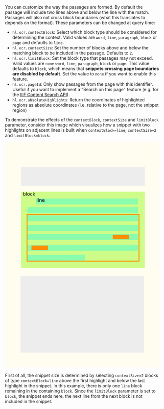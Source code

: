 You can customize the way the passages are formed. By default the passage will include two lines above and below the
line with the match. Passages will also not cross block boundaries (what this translates to depends on the format).
These parameters can be changed at query time:

- `hl.ocr.contextBlock`: Select which block type should be considered for determining the context. Valid values are
  `word`, `line`, `paragraph`, `block` or `page` and defaults to `line`.
- `hl.ocr.contextSize`: Set the number of blocks above and below the matching block to be included in the passage.
  Defaults to `2`.
- `hl.ocr.limitBlock`: Set the block type that passages may not exceed. Valid values are `none` `word`, `line`,
  `paragraph`, `block` or `page`. This value defaults to `block`, which means that **snippets crossing page boundaries
  are disabled by default**. Set the value to `none` if you want to enable this feature.
- `hl.ocr.pageId`: Only show passages from the page with this identifier. Useful if you want to implement a
  "Search on this page" feature (e.g. for the [IIIF Content Search API](https://iiif.io/api/search/1.0/)).
- `hl.ocr.absoluteHighlights`: Return the coordinates of highlighted regions as absolute coordinates (i.e. relative to
  the page, not the snippet region)

To demonstrate the effects of the `contextBlock`, `contextSize` and `limitBlock` parameter, consider this image which
visualizes how a snippet with two highlights on adjacent lines is built when `contextBlock=line`, `contextSize=2` and
`limitBlock=block`:

![](img/query_params.png)

First of all, the snippet size is determined by selecting `contextSize=2` blocks of type `contextBlock=line` above the
first highlight and below the last highlight in the snippet. In this example, there is only one `line` block remaining in
the containing `block`. Since the `limitBlock` parameter is set to `block`, the snippet ends here, the next line from
the next block is not included in the snippet.